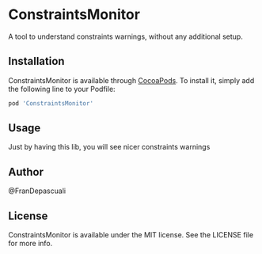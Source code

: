 # ConstraintsMonitor

A tool to understand constraints warnings, without any additional setup.

## Installation

ConstraintsMonitor is available through [CocoaPods](https://cocoapods.org). To install
it, simply add the following line to your Podfile:

```ruby
pod 'ConstraintsMonitor'
```

## Usage

Just by having this lib, you will see nicer constraints warnings

## Author

@FranDepascuali

## License

ConstraintsMonitor is available under the MIT license. See the LICENSE file for more info.
